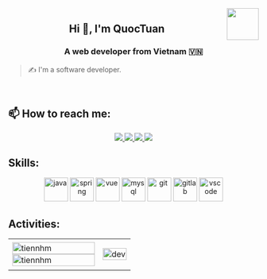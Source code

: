 <!-- <img align="left" width="400" src="https://github.githubassets.com/images/modules/profile/profile-first-repo.svg" /> -->
<img align="right" width="64" src="https://github.com/JestWeoz.png" />
<!-- <img align="right" width="64" src="https://img.icons8.com/color/48/vietnam-circular.png" /> -->

<h2 align="center">Hi 👋, I'm QuocTuan</h2>
<p align="center">
  <h3 align="center">A web developer from Vietnam 🇻🇳 </h3>
</p>

> ✍ I'm a software developer.

<br />

## 📫 How to reach me:

<p align="center">
  <a href="https://www.linkedin.com/in/tu%E1%BA%A5n-nguy%E1%BB%85n-qu%E1%BB%91c-91069031b/" target="_blank">
    <img src="https://img.icons8.com/fluent/48/000000/linkedin.png"/>
  </a>
  <a href="https://www.facebook.com/01.tien](https://www.facebook.com/nguyen.quoc.tuan.281542/" alt="Facebook">
    <img src="https://img.icons8.com/fluent/48/000000/facebook-new.png" target="_blank" />
  </a> 
  <a href="https://github.com/JestWeoz" alt="Github">
    <img src="https://img.icons8.com/fluent/48/000000/github.png"/>
  </a> 
  <a href="mailto:Tuannguyenquoc057@gmail.com" alt="Email">
    <img src="https://img.icons8.com/fluent/48/000000/mailing.png"/>
  </a>
</p>

## Skills:
<p align="center">
  <img src="https://www.vectorlogo.zone/logos/java/java-icon.svg" alt="java" width="48" height="48"/> 
  <img src="https://www.vectorlogo.zone/logos/springio/springio-icon.svg" alt="spring" width="48" height="48"/> 
  <img src="https://www.vectorlogo.zone/logos/vuejs/vuejs-icon.svg" alt="vue" width="48" height="48"/> 
  <img src="https://img.icons8.com/color/48/000000/mysql-logo.png" alt="mysql" width="48" height="48"/> 
  <img src="https://img.icons8.com/color/48/000000/git.png" alt="git" width="48" height="48"/> 
  <img src="https://www.vectorlogo.zone/logos/gitlab/gitlab-icon.svg" alt="gitlab" width="48" height="48"/> 
  <img src="https://img.icons8.com/color/48/000000/visual-studio-code-2019.png" alt="vscode" width="48" height="48"/>
</p>

## Activities:

<table style="width:100%;">
  <tr>
    <td>
      <img src="https://github-readme-stats.vercel.app/api/top-langs/?username=JestWeoz&bg_color=FFFFFF00&text_color=179fa3&layout=compact&hide=CSS&langs_count=10&custom_title=Top%20ngôn%20ngữ%20được%20dùng" alt="tiennhm" width="100%"/>
      <img src="https://github-readme-stats.vercel.app/api?username=JestWeoz&bg_color=FFFFFF00&text_color=179fa3&show_icons=true&count_private=true&include_all_commits=true&custom_title=Hoạt%20động%20trên%20Github" alt="tiennhm" width="100%"/>
    </td>
    <td>
      <p align="center"> 
        <img src="https://camo.githubusercontent.com/2366b34bb903c09617990fb5fff4622f3e941349e846ddb7e73df872a9d21233/68747470733a2f2f63646e2e6472696262626c652e636f6d2f75736572732f3733303730332f73637265656e73686f74732f363538313234332f6176656e746f2e676966" alt="dev" width="100%"/>
      </p>
    </td>
  </tr>
</table>

